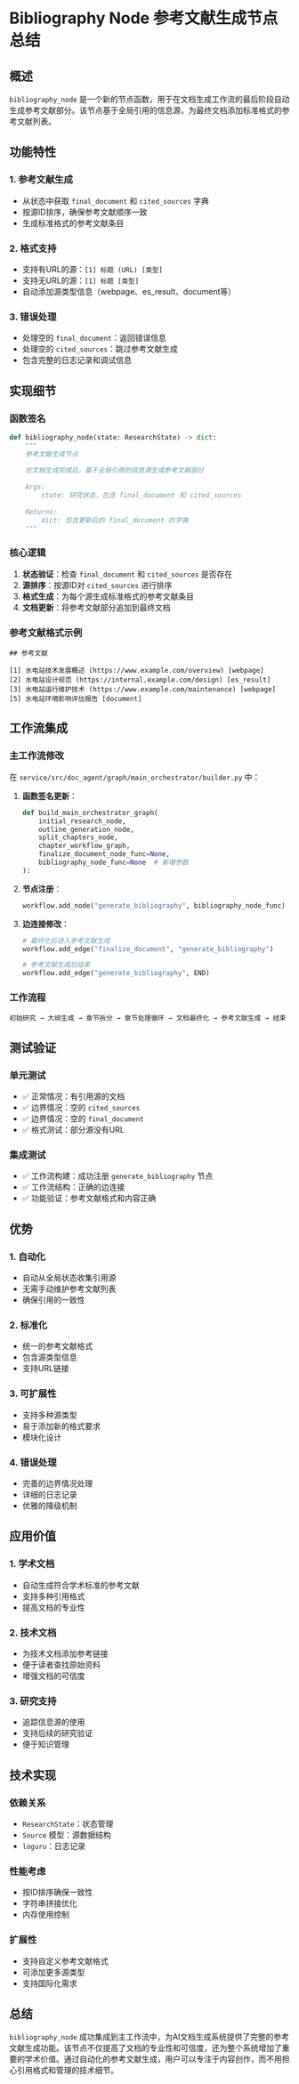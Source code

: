 # Bibliography Node 参考文献生成节点总结

## 概述

`bibliography_node` 是一个新的节点函数，用于在文档生成工作流的最后阶段自动生成参考文献部分。该节点基于全局引用的信息源，为最终文档添加标准格式的参考文献列表。

## 功能特性

### 1. 参考文献生成
- 从状态中获取 `final_document` 和 `cited_sources` 字典
- 按源ID排序，确保参考文献顺序一致
- 生成标准格式的参考文献条目

### 2. 格式支持
- 支持有URL的源：`[1] 标题 (URL) [类型]`
- 支持无URL的源：`[1] 标题 [类型]`
- 自动添加源类型信息（webpage、es_result、document等）

### 3. 错误处理
- 处理空的 `final_document`：返回错误信息
- 处理空的 `cited_sources`：跳过参考文献生成
- 包含完整的日志记录和调试信息

## 实现细节

### 函数签名
```python
def bibliography_node(state: ResearchState) -> dict:
    """
    参考文献生成节点
    
    在文档生成完成后，基于全局引用的信息源生成参考文献部分
    
    Args:
        state: 研究状态，包含 final_document 和 cited_sources
        
    Returns:
        dict: 包含更新后的 final_document 的字典
    """
```

### 核心逻辑
1. **状态验证**：检查 `final_document` 和 `cited_sources` 是否存在
2. **源排序**：按源ID对 `cited_sources` 进行排序
3. **格式生成**：为每个源生成标准格式的参考文献条目
4. **文档更新**：将参考文献部分追加到最终文档

### 参考文献格式示例
```
## 参考文献

[1] 水电站技术发展概述 (https://www.example.com/overview) [webpage]
[2] 水电站设计规范 (https://internal.example.com/design) [es_result]
[3] 水电站运行维护技术 (https://www.example.com/maintenance) [webpage]
[5] 水电站环境影响评估报告 [document]
```

## 工作流集成

### 主工作流修改
在 `service/src/doc_agent/graph/main_orchestrator/builder.py` 中：

1. **函数签名更新**：
   ```python
   def build_main_orchestrator_graph(
       initial_research_node,
       outline_generation_node,
       split_chapters_node,
       chapter_workflow_graph,
       finalize_document_node_func=None,
       bibliography_node_func=None  # 新增参数
   ):
   ```

2. **节点注册**：
   ```python
   workflow.add_node("generate_bibliography", bibliography_node_func)
   ```

3. **边连接修改**：
   ```python
   # 最终化后进入参考文献生成
   workflow.add_edge("finalize_document", "generate_bibliography")
   
   # 参考文献生成后结束
   workflow.add_edge("generate_bibliography", END)
   ```

### 工作流程
```
初始研究 → 大纲生成 → 章节拆分 → 章节处理循环 → 文档最终化 → 参考文献生成 → 结束
```

## 测试验证

### 单元测试
- ✅ 正常情况：有引用源的文档
- ✅ 边界情况：空的 `cited_sources`
- ✅ 边界情况：空的 `final_document`
- ✅ 格式测试：部分源没有URL

### 集成测试
- ✅ 工作流构建：成功注册 `generate_bibliography` 节点
- ✅ 工作流结构：正确的边连接
- ✅ 功能验证：参考文献格式和内容正确

## 优势

### 1. 自动化
- 自动从全局状态收集引用源
- 无需手动维护参考文献列表
- 确保引用的一致性

### 2. 标准化
- 统一的参考文献格式
- 包含源类型信息
- 支持URL链接

### 3. 可扩展性
- 支持多种源类型
- 易于添加新的格式要求
- 模块化设计

### 4. 错误处理
- 完善的边界情况处理
- 详细的日志记录
- 优雅的降级机制

## 应用价值

### 1. 学术文档
- 自动生成符合学术标准的参考文献
- 支持多种引用格式
- 提高文档的专业性

### 2. 技术文档
- 为技术文档添加参考链接
- 便于读者查找原始资料
- 增强文档的可信度

### 3. 研究支持
- 追踪信息源的使用
- 支持后续的研究验证
- 便于知识管理

## 技术实现

### 依赖关系
- `ResearchState`：状态管理
- `Source` 模型：源数据结构
- `loguru`：日志记录

### 性能考虑
- 按ID排序确保一致性
- 字符串拼接优化
- 内存使用控制

### 扩展性
- 支持自定义参考文献格式
- 可添加更多源类型
- 支持国际化需求

## 总结

`bibliography_node` 成功集成到主工作流中，为AI文档生成系统提供了完整的参考文献生成功能。该节点不仅提高了文档的专业性和可信度，还为整个系统增加了重要的学术价值。通过自动化的参考文献生成，用户可以专注于内容创作，而不用担心引用格式和管理的技术细节。 